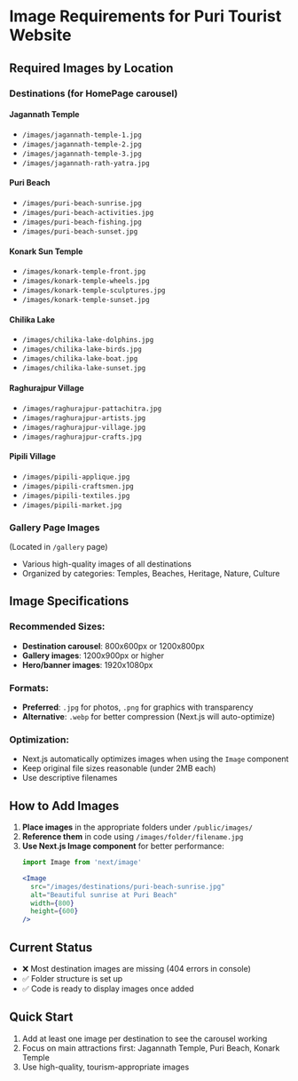 # Image Requirements for Puri Tourist Website

## Required Images by Location

### Destinations (for HomePage carousel)

#### Jagannath Temple
- `/images/jagannath-temple-1.jpg`
- `/images/jagannath-temple-2.jpg` 
- `/images/jagannath-temple-3.jpg`
- `/images/jagannath-rath-yatra.jpg`

#### Puri Beach
- `/images/puri-beach-sunrise.jpg`
- `/images/puri-beach-activities.jpg`
- `/images/puri-beach-fishing.jpg`
- `/images/puri-beach-sunset.jpg`

#### Konark Sun Temple
- `/images/konark-temple-front.jpg`
- `/images/konark-temple-wheels.jpg`
- `/images/konark-temple-sculptures.jpg`
- `/images/konark-temple-sunset.jpg`

#### Chilika Lake
- `/images/chilika-lake-dolphins.jpg`
- `/images/chilika-lake-birds.jpg`
- `/images/chilika-lake-boat.jpg`
- `/images/chilika-lake-sunset.jpg`

#### Raghurajpur Village
- `/images/raghurajpur-pattachitra.jpg`
- `/images/raghurajpur-artists.jpg`
- `/images/raghurajpur-village.jpg`
- `/images/raghurajpur-crafts.jpg`

#### Pipili Village
- `/images/pipili-applique.jpg`
- `/images/pipili-craftsmen.jpg`
- `/images/pipili-textiles.jpg`
- `/images/pipili-market.jpg`

### Gallery Page Images
(Located in `/gallery` page)
- Various high-quality images of all destinations
- Organized by categories: Temples, Beaches, Heritage, Nature, Culture

## Image Specifications

### Recommended Sizes:
- **Destination carousel**: 800x600px or 1200x800px
- **Gallery images**: 1200x900px or higher
- **Hero/banner images**: 1920x1080px

### Formats:
- **Preferred**: `.jpg` for photos, `.png` for graphics with transparency
- **Alternative**: `.webp` for better compression (Next.js will auto-optimize)

### Optimization:
- Next.js automatically optimizes images when using the `Image` component
- Keep original file sizes reasonable (under 2MB each)
- Use descriptive filenames

## How to Add Images

1. **Place images** in the appropriate folders under `/public/images/`
2. **Reference them** in code using `/images/folder/filename.jpg`
3. **Use Next.js Image component** for better performance:
   ```jsx
   import Image from 'next/image'
   
   <Image 
     src="/images/destinations/puri-beach-sunrise.jpg"
     alt="Beautiful sunrise at Puri Beach"
     width={800}
     height={600}
   />
   ```

## Current Status
- ❌ Most destination images are missing (404 errors in console)
- ✅ Folder structure is set up
- ✅ Code is ready to display images once added

## Quick Start
1. Add at least one image per destination to see the carousel working
2. Focus on main attractions first: Jagannath Temple, Puri Beach, Konark Temple
3. Use high-quality, tourism-appropriate images
